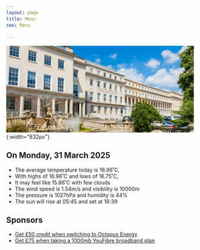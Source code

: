 ```yaml
---
layout: page
title: Menu
seo: Menu

---
```


![Logo](/images/logo.jpg){:width="832px"}

<!-- weather_marker starts -->
## On Monday, 31 March 2025

- The average temperature today is 16.96˚C,
- With highs of 16.96˚C and lows of 16.75˚C,
- It may feel like 15.86˚C with few clouds
- The wind speed is 1.54m/s and visibility is 10000m
- The pressure is 1027hPa and humidity is 44%
- The sun will rise at 05:45 and set at 18:39

<!-- weather_marker ends -->

## Sponsors

- [Get £50 credit when switching to Octopus Energy](https://bit.ly/3oD1nnS)
- [Get £75 when taking a 1000mb YouFibre broadband plan](https://aklam.io/91zWhU?)



